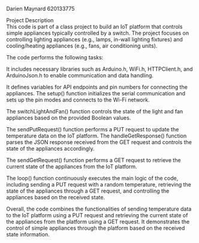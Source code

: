 Darien Maynard 620133775  
  
Project Description  
This code is part of a class project to build an IoT platform that controls simple appliances typically controlled by a switch. The project focuses on controlling lighting appliances (e.g., lamps, in-wall lighting fixtures) and cooling/heating appliances (e.g., fans, air conditioning units).

The code performs the following tasks:  
  
It includes necessary libraries such as Arduino.h, WiFi.h, HTTPClient.h, and ArduinoJson.h to enable communication and data handling.  
  
It defines variables for API endpoints and pin numbers for connecting the appliances.
The setup() function initializes the serial communication and sets up the pin modes and connects to the Wi-Fi network.  
  
The switchLightAndFan() function controls the state of the light and fan appliances based on the provided Boolean values.  
  
The sendPutRequest() function performs a PUT request to update the temperature data on the IoT platform.
The handleGetResponse() function parses the JSON response received from the GET request and controls the state of the appliances accordingly.  
  
The sendGetRequest() function performs a GET request to retrieve the current state of the appliances from the IoT platform.  
  
The loop() function continuously executes the main logic of the code, including sending a PUT request with a random temperature, retrieving the state of the appliances through a GET request, and controlling the appliances based on the received state.  
  
Overall, the code combines the functionalities of sending temperature data to the IoT platform using a PUT request and retrieving the current state of the appliances from the platform using a GET request. It demonstrates the control of simple appliances through the platform based on the received state information.



